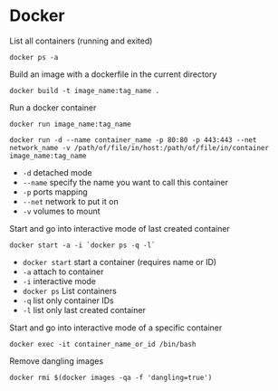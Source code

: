 # Docker

List all containers \(running and exited\)

```text
docker ps -a
```

Build an image with a dockerfile in the current directory

```text
docker build -t image_name:tag_name .
```

Run a docker container

```text
docker run image_name:tag_name
```

```text
docker run -d --name container_name -p 80:80 -p 443:443 --net network_name -v /path/of/file/in/host:/path/of/file/in/container image_name:tag_name
```

* `-d` detached mode
* `--name` specify the name you want to call this container
* `-p` ports mapping
* `--net` network to put it on
* `-v` volumes to mount

Start and go into interactive mode of last created container

```text
docker start -a -i `docker ps -q -l`
```

* `docker start` start a container \(requires name or ID\)
* `-a` attach to container
* `-i` interactive mode
* `docker ps` List containers
* `-q` list only container IDs
* `-l` list only last created container

Start and go into interactive mode of a specific container

```text
docker exec -it container_name_or_id /bin/bash
```

Remove dangling images

```text
docker rmi $(docker images -qa -f 'dangling=true')
```

